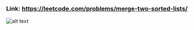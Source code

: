 ### Link: https://leetcode.com/problems/merge-two-sorted-lists/

![alt text](https://s3.us-west-2.amazonaws.com/secure.notion-static.com/6e5af4a3-67fc-4310-b44c-315f2a364119/Untitled.png?X-Amz-Algorithm=AWS4-HMAC-SHA256&X-Amz-Content-Sha256=UNSIGNED-PAYLOAD&X-Amz-Credential=AKIAT73L2G45EIPT3X45%2F20220617%2Fus-west-2%2Fs3%2Faws4_request&X-Amz-Date=20220617T141906Z&X-Amz-Expires=86400&X-Amz-Signature=4916cae2e462acfd9beed75a950b0857e57ebe0358541f5a7a0e995bcacaf00b&X-Amz-SignedHeaders=host&response-content-disposition=filename%20%3D%22Untitled.png%22&x-id=GetObject)